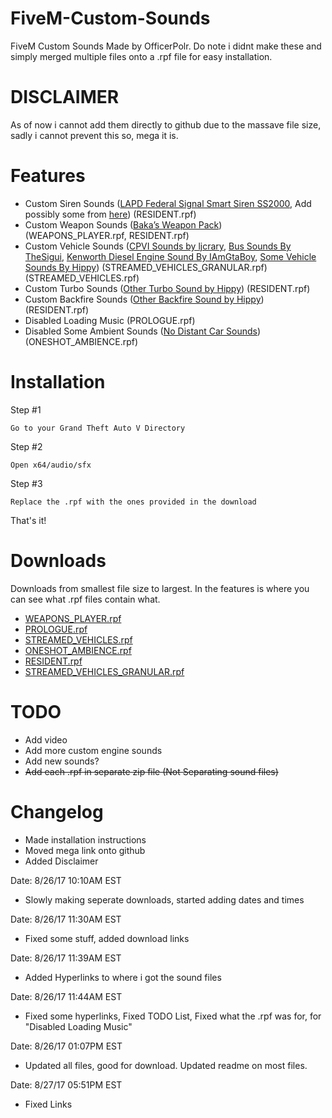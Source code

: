 # FiveM-Custom-Sounds
FiveM Custom Sounds Made by OfficerPolr. Do note i didnt make these and simply merged multiple files onto a .rpf file for easy installation.

# DISCLAIMER
As of now i cannot add them directly to github due to the massave file size, sadly i cannot prevent this so, mega it is.

# Features
* Custom Siren Sounds (<a href="https://www.gta5-mods.com/misc/federal-signal-smart-siren-ss2000-for-siren-mastery">LAPD Federal Signal Smart Siren SS2000</a>, Add possibly some from <a href="https://www.gta5-mods.com/misc/realistic-american-sirens-pack">here</a>) (RESIDENT.rpf)
* Custom Weapon Sounds (<a href="http://www.gtainside.com/en/gta5/mods/88888-bakas-realistic-weapons-sounds/">Baka’s Weapon Pack</a>) (WEAPONS_PLAYER.rpf, RESIDENT.rpf)
* Custom Vehicle Sounds (<a href="http://www.lcpdfr.com/files/file/8689-crown-victoria-sound-mod-v2/">CPVI Sounds by ljcrary</a>, <a href="https://www.gta5-mods.com/vehicles/new-bus-sounds">Bus Sounds By TheSigui</a>, <a href="https://www.gta5-mods.com/vehicles/kenworth-diesel-engine-sound-mod">Kenworth Diesel Engine Sound By IAmGtaBoy</a>, <a href="https://www.gta5-mods.com/users/Hippy">Some Vehicle Sounds By Hippy</a>) (STREAMED_VEHICLES_GRANULAR.rpf) (STREAMED_VEHICLES.rpf)
* Custom Turbo Sounds (<a href="https://www.gta5-mods.com/vehicles/other-turbo-sound">Other Turbo Sound by Hippy</a>) (RESIDENT.rpf)
* Custom Backfire Sounds (<a href="https://www.gta5-mods.com/vehicles/other-backfire-sound">Other Backfire Sound by Hippy</a>) (RESIDENT.rpf)
* Disabled Loading Music (PROLOGUE.rpf)
* Disabled Some Ambient Sounds (<a href="https://www.gta5-mods.com/misc/no-distant-car-sounds">No Distant Car Sounds</a>) (ONESHOT_AMBIENCE.rpf)

# Installation
Step #1
```
Go to your Grand Theft Auto V Directory
```
Step #2
```
Open x64/audio/sfx
```
Step #3
```
Replace the .rpf with the ones provided in the download
```
That's it!

# Downloads
Downloads from smallest file size to largest. In the features is where you can see what .rpf files contain what.

* <a href="https://goo.gl/Y78f5v">WEAPONS_PLAYER.rpf</a>
* <a href="https://goo.gl/fcWGyU">PROLOGUE.rpf</a>
* <a href="https://mega.nz/#!QJtwzDRa!B5MofVtOEmyxJ6hhE1uSmaB8d6cL5ABGcvHe13T06hA">STREAMED_VEHICLES.rpf</a>
* <a href="https://mega.nz/#!EcNBXJoR!6ShmYEyIijZdW-j7xxwsgz6uXZBbeBY5-f1djt18NUw">ONESHOT_AMBIENCE.rpf</a>
* <a href="https://mega.nz/#!sYM2USJL!D3TjsnG7mlwGKcK1SMvaM_GEzwDF8MZnnGQXVT-iJkQ">RESIDENT.rpf</a> 
* <a href="https://mega.nz/#!BQMHkITJ!3B_HIqzaMy5sTejZlUkZYEAkTQFvbNW0KEiRQQnCvng">STREAMED_VEHICLES_GRANULAR.rpf</a>

# TODO
* Add video
* Add more custom engine sounds
* Add new sounds?
* ~~Add each .rpf in separate zip file (Not Separating sound files)~~

# Changelog
* Made installation instructions
* Moved mega link onto github
* Added Disclaimer

Date: 8/26/17 10:10AM EST
* Slowly making seperate downloads, started adding dates and times

Date: 8/26/17 11:30AM EST
* Fixed some stuff, added download links

Date: 8/26/17 11:39AM EST
* Added Hyperlinks to where i got the sound files

Date: 8/26/17 11:44AM EST
* Fixed some hyperlinks, Fixed TODO List, Fixed what the .rpf was for, for "Disabled Loading Music"

Date: 8/26/17 01:07PM EST
* Updated all files, good for download. Updated readme on most files.

Date: 8/27/17 05:51PM EST
* Fixed Links
